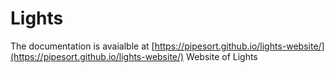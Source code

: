 # Lights

The documentation is avaialble at [https://pipesort.github.io/lights-website/](https://pipesort.github.io/lights-website/)
Website of Lights
